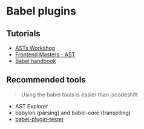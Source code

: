 # Babel plugins

## Tutorials

- [ASTs Workshop](https://github.com/kentcdodds/asts-workshop)
- [Frontend Masters - AST](https://frontendmasters.com/courses/linting-asts/introducing-codemods-and-ast)
- [Babel handbook](https://github.com/thejameskyle/babel-handbook/blob/master/translations/en/plugin-handbook.md)

## Recommended tools

> Using the babel tools is easier than jscodeshift

- AST Explorer
- babylon (parsing) and babel-core (transpiling)
- [babel-plugin-tester](https://github.com/babel-utils/babel-plugin-tester)

